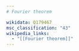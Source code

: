 ```yaml
---
# Fourier theorem

wikidata: Q179467
msc_classification: "43"
wikipedia_links:
  - "[[Fourier theorem]]"
---
```

